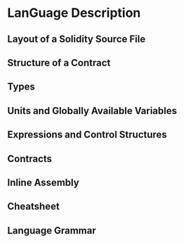 # LanGuage Description

## Layout of a Solidity Source File

## Structure of a Contract

## Types

## Units and Globally Available Variables

## Expressions and Control Structures

## Contracts

## Inline Assembly

## Cheatsheet

## Language Grammar